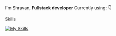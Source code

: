 
I'm Shravan, **Fullstack developer** Currently using: 👇

Skills

[![My Skills](https://skillicons.dev/icons?i=typescript,golang,nextjs,kafka,aws,githubactions,docker,kubernetes,postgres,mongodb,redis&theme=dark)](https://skillicons.dev)

